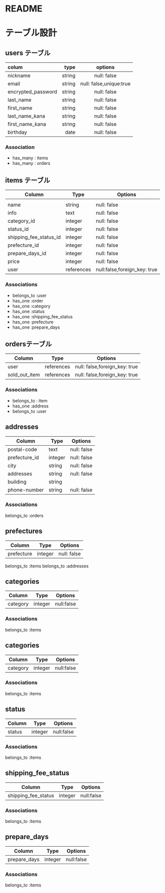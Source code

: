 # README
# テーブル設計

## users テーブル

| colum      |type         | options      |
|:-----------|------------:|:------------:|
| nickname   | string      | null: false  |
| email      | string      | null: false,unique:true  |
| encrypted_password| string      | null: false  |
| last_name  | string      | null: false  |
| first_name | string       | null: false  |
| last_name_kana    | string       | null: false  |
| first_name_kana   | string      | null: false  |
| birthday          | date        | null: false  |

### Association
- has_many : items
- has_many : orders




## items テーブル

| Column                   | Type       | Options                        |
| -------------------------| ---------- | ------------------------------ |
|                          |            |                                |
| name                     | string     | null: false                    |
| info                     | text       | null: false                    |
| category_id              | integer    | null: false                    |
| status_id                | integer    | null: false                    |
| shipping_fee_status_id   | integer    | null: false                    |
| prefecture_id            | integer    | null: false                    |
| prepare_days_id    | integer    | null: false                    |
| price                    | integer    | null: false                    |
| user                     | references | null:false,foreign_key: true   |

### Associations
- belongs_to :user
- has_one  :order
- has_one  :category
- has_one  :status
- has_one  :shipping_fee_status
- has_one  :prefecture
- has_one  :prepare_days

##  ordersテーブル

| Column        | Type       | Options     |
| ------------- | ---------- | ----------  |
| user          | references | null: false,foreign_key: true|
| sold_out_item | references | null: false,foreign_key: true| 
### Associations
- belongs_to : item
- has_one :address
- belongs_to :user


## addresses

| Column        | Type       | Options     |
| ------------- | ---------- | ------------|
| postal-code   | text       | null: false |
| prefecture_id | integer    | null: false |
| city          | string       | null: false |
| addresses     | string     | null: false |
| building      | string     |             |
| phone-number  | string     | null: false |
### Associations
belongs_to :orders

## prefectures

| Column        | Type       | Options     |
| ------------- | ---------- | ----------  |
| prefecture    | integer    | null: false |
belongs_to :items
belongs_to :addresses

## categories
| Column         | Type       | Options    |
| ---------------| ---------- | ---------- |
| category       | integer    | null:false |
### Associations
belongs_to :items

## categories
| Column         | Type       | Options    |
| ---------------| ---------- | ---------- |
| category       | integer    | null:false |
### Associations
belongs_to :items

## status

| Column         | Type       | Options    |
| ---------------| ---------- | ---------- |
| status         | integer    | null:false |
### Associations
belongs_to :items

## shipping_fee_status

| Column         | Type       | Options    |
| ---------------| ---------- | ---------- |
| shipping_fee_status | integer    | null:false |
### Associations
belongs_to :items

## prepare_days

| Column         | Type       | Options    |
| ---------------| ---------- | ---------- |
| prepare_days   | integer    | null:false |
### Associations
belongs_to :items


